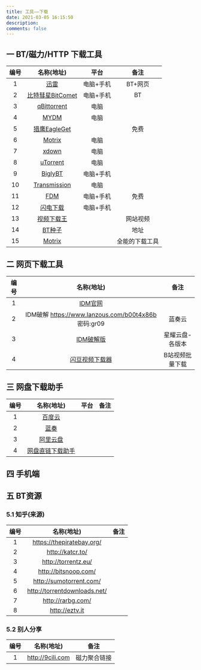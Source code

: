 ```yaml
---
title: 工具——下载
date: 2021-03-05 16:15:50
description: 
comments: false
---
```


## 一 BT/磁力/HTTP 下载工具

| 编号 |                          名称(地址)                          |   平台    |      备注      |
| :--: | :----------------------------------------------------------: | :-------: | :------------: |
|  1   |               [迅雷](https://www.xunlei.com/)                | 电脑+手机 |    BT+网页     |
|  2   |        [比特彗星BitComet](http://www.bitcomet.com/cn)        | 电脑+手机 |       BT       |
|  3   |         [qBittorrent](https://www.qbittorrent.org/)          |   电脑    |                |
|  4   |              [MYDM](https://www.mydmplus.com/)               |   电脑    |                |
|  5   |           [猎鹰EagleGet](http://www.eagleget.com/)           |           |      免费      |
|  6   |              [Motrix](https://www.motrix.app/)               |   电脑    |                |
|  7   |                 [xdown](https://xdown.org/)                  |   电脑    |                |
|  8   |            [uTorrent](https://www.utorrent.com/)             |   电脑    |                |
|  9   |             [BiglyBT](https://www.biglybt.com/)              | 电脑+手机 |                |
|  10  |          [Transmission](https://transmissionbt.com)          |   电脑    |                |
|  11  |        [FDM](https://www.freedownloadmanager.org/zh/)        | 电脑+手机 |      免费      |
|  12  |            [闪电下载](http://bbs.xiaokanba.com/)             | 电脑+手机 |                |
|  13  | [视频下载王](https://www.apowersoft.cn/video-download-capture) |           |    网站视频    |
|  14  |              [BT种子](https://10086-10086.com/)              |           |      地址      |
|  15  |             [Motrix](https://motrix.app/zh-CN/)              |           | 全能的下载工具 |

## 二 网页下载工具

| 编号 |                         名称(地址)                         |      备注       |
| :--: | :--------------------------------------------------------: | :-------------: |
|  1   |     [IDM官网](http://www.internetdownloadmanager.com/)     |                 |
|  2   |    IDM破解 https://www.lanzous.com/b00t4x86b  密码:gr09    |     蓝奏云      |
|  3   | [IDM破解版](http://www.xywpan.com/space_qiuquan_6489.html) | 星耀云盘-各版本 |
|  4   |   [闪豆视频下载器](https://www.lanzoui.com/ix5UBwxsqpe)    | B站视频批量下载 |

## 三 网盘下载助手

| 编号 |                   名称(地址)                   | 平台 | 备注 |
| :--: | :--------------------------------------------: | :--: | :--: |
|  1   |        [百度云](https://pan.baidu.com)         |      |      |
|  2   |        [蓝奏](http://www.lanzous.com/)         |      |      |
|  3   |    [阿里云盘](https://www.aliyundrive.com)     |      |      |
|  4   | [网盘直链下载助手](https://www.baiduyun.wiki/) |      |      |

## 四 手机端

## 五 BT资源
### 5.1 知乎(来源)

| 编号 |          名称(地址)          | 备注 |
| :--: | :--------------------------: | :--: |
|  1   |  https://thepiratebay.org/   |      |
|  2   |       http://katcr.to/       |      |
|  3   |     http://torrentz.eu/      |      |
|  4   |     http://bitsnoop.com/     |      |
|  5   |   http://sumotorrent.com/    |      |
|  6   | http://torrentdownloads.net/ |      |
|  7   |      http://rarbg.com/       |      |
|  8   |        http://eztv.it        |      |

### 5.2 别人分享

| 编号 |    名称(地址)    |     备注     |
| :--: | :--------------: | :----------: |
|  1   | http://9cili.com | 磁力聚合链接 |


